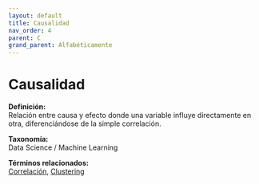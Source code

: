 ```yaml
---
layout: default
title: Causalidad
nav_order: 4
parent: C
grand_parent: Alfabéticamente
---
```


# Causalidad

**Definición:**  
Relación entre causa y efecto donde una variable influye directamente en otra, diferenciándose de la simple correlación.

**Taxonomía:**  
Data Science / Machine Learning

**Términos relacionados:**  
[Correlación](https://maleniski.github.io/diccionario-angl-tec-mx/docs/alfabeticamente/C/correlacin.html), [Clustering](https://maleniski.github.io/diccionario-angl-tec-mx/docs/alfabeticamente/C/clustering.html)

